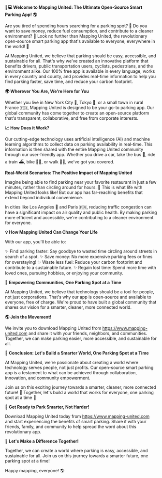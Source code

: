 **🚗💻 Welcome to Mapping United: The Ultimate Open-Source Smart Parking App! 🌎**

Are you tired of spending hours searching for a parking spot? 🤯 Do you want to save money, reduce fuel consumption, and contribute to a cleaner environment? 💚 Look no further than Mapping United, the revolutionary open-source smart parking app that's available to everyone, everywhere in the world! 🌟

At Mapping United, we believe that parking should be easy, accessible, and sustainable for all. That's why we've created an innovative platform that benefits drivers, public transportation users, cyclists, pedestrians, and the environment alike. Our 100% free app is available in every language, works in every country and county, and provides real-time information to help you find parking faster, save time, and reduce your carbon footprint.

**🌍 Wherever You Are, We're Here for You**

Whether you live in New York City 🗽️, Tokyo 🎉, or a small town in rural France 🇫🇷, Mapping United is designed to be your go-to parking app. Our global community has come together to create an open-source platform that's transparent, collaborative, and free from corporate interests.

**📈 How Does it Work?**

Our cutting-edge technology uses artificial intelligence (AI) and machine learning algorithms to collect data on parking availability in real-time. This information is then shared with the entire Mapping United community through our user-friendly app. Whether you drive a car, take the bus 🚌, ride a train ⛴️, bike 🚴‍♀️, or walk 🏃‍♂️, we've got you covered.

**Real-World Scenarios: The Positive Impact of Mapping United**

Imagine being able to find parking near your favorite restaurant in just a few minutes, rather than circling around for hours. 🍴 This is what life with Mapping United looks like! But our app has far-reaching benefits that extend beyond individual convenience.

In cities like Los Angeles 🌴 and Paris 🇫🇷, reducing traffic congestion can have a significant impact on air quality and public health. By making parking more efficient and accessible, we're contributing to a cleaner environment for everyone.

**💡 How Mapping United Can Change Your Life**

With our app, you'll be able to:

✨ Find parking faster: Say goodbye to wasted time circling around streets in search of a spot.
✨ Save money: No more expensive parking fees or fines for overstaying!
✨ Waste less fuel: Reduce your carbon footprint and contribute to a sustainable future.
✨ Regain lost time: Spend more time with loved ones, pursuing hobbies, or enjoying your community.

**🌟 Empowering Communities, One Parking Spot at a Time**

At Mapping United, we believe that technology should be a tool for people, not just corporations. That's why our app is open-source and available to everyone, free of charge. We're proud to have built a global community that shares our vision for a smarter, cleaner, more connected world.

**🌎 Join the Movement!**

We invite you to download Mapping United from https://www.mapping-united.com and share it with your friends, neighbors, and communities. Together, we can make parking easier, more accessible, and sustainable for all.

**💖 Conclusion: Let's Build a Smarter World, One Parking Spot at a Time**

At Mapping United, we're passionate about creating a world where technology serves people, not just profits. Our open-source smart parking app is a testament to what can be achieved through collaboration, innovation, and community empowerment.

Join us on this exciting journey towards a smarter, cleaner, more connected future! 🌟 Together, let's build a world that works for everyone, one parking spot at a time 🔴

**🎉 Get Ready to Park Smarter, Not Harder!**

Download Mapping United today from https://www.mapping-united.com and start experiencing the benefits of smart parking. Share it with your friends, family, and community to help spread the word about this revolutionary app.

**💚 Let's Make a Difference Together!**

Together, we can create a world where parking is easy, accessible, and sustainable for all. Join us on this journey towards a smarter future, one parking spot at a time!

Happy mapping, everyone! 🌎